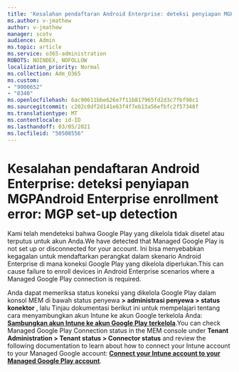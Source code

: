```yaml
---
title: 'Kesalahan pendaftaran Android Enterprise: deteksi penyiapan MGP'
ms.author: v-jmathew
author: v-jmathew
manager: scotv
audience: Admin
ms.topic: article
ms.service: o365-administration
ROBOTS: NOINDEX, NOFOLLOW
localization_priority: Normal
ms.collection: Adm_O365
ms.custom:
- "9000652"
- "8340"
ms.openlocfilehash: 6ac90611bbe626e7f11b817965fd2d3c7fbf98c1
ms.sourcegitcommit: c202c0df2d141e63f4f7eb13a56efbfc2f57348f
ms.translationtype: MT
ms.contentlocale: id-ID
ms.lasthandoff: 03/05/2021
ms.locfileid: "50508556"
---
```

# <a name="android-enterprise-enrollment-error-mgp-set-up-detection"></a><span data-ttu-id="e065e-102">Kesalahan pendaftaran Android Enterprise: deteksi penyiapan MGP</span><span class="sxs-lookup"><span data-stu-id="e065e-102">Android Enterprise enrollment error: MGP set-up detection</span></span>

<span data-ttu-id="e065e-103">Kami telah mendeteksi bahwa Google Play yang dikelola tidak disetel atau terputus untuk akun Anda.</span><span class="sxs-lookup"><span data-stu-id="e065e-103">We have detected that Managed Google Play is not set up or disconnected for your account.</span></span> <span data-ttu-id="e065e-104">Ini bisa menyebabkan kegagalan untuk mendaftarkan perangkat dalam skenario Android Enterprise di mana koneksi Google Play yang dikelola diperlukan.</span><span class="sxs-lookup"><span data-stu-id="e065e-104">This can cause failure to enroll devices in Android Enterprise scenarios where a Managed Google Play connection is required.</span></span>

<span data-ttu-id="e065e-105">Anda dapat memeriksa status koneksi yang dikelola Google Play dalam konsol MEM di bawah status penyewa **> administrasi penyewa > status konektor** , lalu Tinjau dokumentasi berikut ini untuk mempelajari tentang cara menyambungkan akun Intune ke akun Google terkelola Anda: **[Sambungkan akun Intune ke akun Google Play terkelola](https://docs.microsoft.com/mem/intune/enrollment/connect-intune-android-enterprise)**.</span><span class="sxs-lookup"><span data-stu-id="e065e-105">You can check Managed Google Play Connection status in the MEM console under **Tenant Administration > Tenant status > Connector status** and review the following documentation to learn about how to connect your Intune account to your Managed Google account: **[Connect your Intune account to your Managed Google Play account](https://docs.microsoft.com/mem/intune/enrollment/connect-intune-android-enterprise)**.</span></span>
